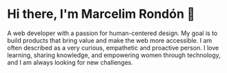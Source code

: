 # Hi there, I'm Marcelim Rondón 👋

A web developer with a passion for human-centered design. My goal is to build products that bring value and make the web more accessible.  I am often described as a very curious, empathetic and proactive person. I love learning, sharing knowledge, and empowering women through technology, and I am always looking for new challenges.

<!--
**marcelimxo/marcelimxo** is a ✨ _special_ ✨ repository because its `README.md` (this file) appears on your GitHub profile.

Here are some ideas to get you started:

- 🔭 I’m currently working on ...
- 🌱 I’m currently learning ...
- 👯 I’m looking to collaborate on ...
- 🤔 I’m looking for help with ...
- 💬 Ask me about ...
- 📫 How to reach me: ...
- 😄 Pronouns: ...
- ⚡ Fun fact: ...
-->
